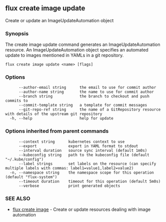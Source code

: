 ## flux create image update

Create or update an ImageUpdateAutomation object

### Synopsis

The create image update command generates an ImageUpdateAutomation resource.
An ImageUpdateAutomation object specifies an automated update to images
mentioned in YAMLs in a git repository.

```
flux create image update <name> [flags]
```

### Options

```
      --author-email string      the email to use for commit author
      --author-name string       the name to use for commit author
      --branch string            the branch to checkout and push commits to
      --commit-template string   a template for commit messages
      --git-repo-ref string      the name of a GitRepository resource with details of the upstream git repository
  -h, --help                     help for update
```

### Options inherited from parent commands

```
      --context string      kubernetes context to use
      --export              export in YAML format to stdout
      --interval duration   source sync interval (default 1m0s)
      --kubeconfig string   path to the kubeconfig file (default "~/.kube/config")
      --label strings       set labels on the resource (can specify multiple labels with commas: label1=value1,label2=value2)
  -n, --namespace string    the namespace scope for this operation (default "flux-system")
      --timeout duration    timeout for this operation (default 5m0s)
      --verbose             print generated objects
```

### SEE ALSO

* [flux create image](flux_create_image.md)	 - Create or update resources dealing with image automation


